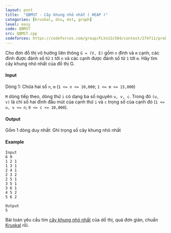 ```yaml
---
layout: post
title:  "QBMST - Cây khung nhỏ nhất ( HEAP )"
categories: [kruskal, dsu, mst, graph]
level: easy
code: QBMST
src: QBMST.cpp
codeforces: https://codeforces.com/group/FLVn1Sc504/contest/274711/problem/K
---
```




Cho đơn đồ thị vô hướng liên thông `G = (V, E)` gồm `n` đỉnh và `m` cạnh, các đỉnh được đánh số từ `1` tới `n` và các cạnh được đánh số từ `1` tới `m`. Hãy tìm cây khung nhỏ nhất của đồ thị G.

#### Input

Dòng 1: Chứa hai số `n`, `m` (`1 <= n <= 10,000`; `1 <= m <= 15,000`)

`M` dòng tiếp theo, dòng thứ `i` có dạng ba số nguyên `u, v, c`. Trong đó `(u, v)` là chỉ số hai đỉnh đầu mút của cạnh thứ `i` và `c` trọng số của cạnh đó (`1 <= u, v <= n`; `0 <= c <= 10,000`).

#### Output

Gồm 1 dòng duy nhất: Ghi trọng số cây khung nhỏ nhất

#### Example

```
Input  
6 9  
1 2 1  
1 3 1  
2 4 1  
2 3 2  
2 5 1  
3 5 1  
3 6 1  
4 5 2  
5 6 2  
  
Output  
5  
```

<!--more-->



Bài toán yêu cầu tìm [cây khung nhỏ nhất](https://vnspoj.github.io/category/mst) của dồ thị, quá đơn giản, chuẩn [Kruskal](https://vnspoj.github.io/category/kruskal) rồi.
